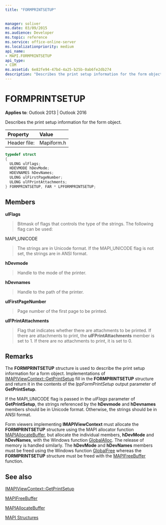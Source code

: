 ```yaml
---
title: "FORMPRINTSETUP"
 
 
manager: soliver
ms.date: 03/09/2015
ms.audience: Developer
ms.topic: reference
ms.service: office-online-server
ms.localizationpriority: medium
api_name:
- MAPI.FORMPRINTSETUP
api_type:
- COM
ms.assetid: 6e82fe94-47bd-4a25-b25b-0ab6fe2db274
description: "Describes the print setup information for the form object. Implementations of IMAPIViewContext::GetPrintSetup fill in the FORMPRINTSETUP structure and return it."
---
```


# FORMPRINTSETUP

  
  
**Applies to**: Outlook 2013 | Outlook 2016 
  
Describes the print setup information for the form object. 
  
|Property |Value |
|:-----|:-----|
|Header file:  <br/> |Mapiform.h  <br/> |
   
```cpp
typedef struct
{
  ULONG ulFlags;
  HDEVMODE hDevMode;
  HDEVNAMES hDevNames;
  ULONG ulFirstPageNumber;
  ULONG ulFPrintAttachments;
} FORMPRINTSETUP, FAR * LPFORMPRINTSETUP;

```

## Members

 **ulFlags**
  
> Bitmask of flags that controls the type of the strings. The following flag can be used:
    
MAPI_UNICODE 
  
> The strings are in Unicode format. If the MAPI_UNICODE flag is not set, the strings are in ANSI format.
    
 **hDevmode**
  
> Handle to the mode of the printer.
    
 **hDevnames**
  
> Handle to the path of the printer.
    
 **ulFirstPageNumber**
  
> Page number of the first page to be printed.
    
 **ulFPrintAttachments**
  
> Flag that indicates whether there are attachments to be printed. If there are attachments to print, the **ulFPrintAttachments** member is set to 1. If there are no attachments to print, it is set to 0. 
    
## Remarks

The **FORMPRINTSETUP** structure is used to describe the print setup information for a form object. Implementations of [IMAPIViewContext::GetPrintSetup](imapiviewcontext-getprintsetup.md) fill in the **FORMPRINTSETUP** structure and return it in the contents of the  _lppFormPrintSetup_ output parameter of **GetPrintSetup**.
  
If the MAPI_UNICODE flag is passed in the _ulFlags_ parameter of **GetPrintSetup**, the strings referenced by the **hDevmode** and **hDevnames** members should be in Unicode format. Otherwise, the strings should be in ANSI format. 
  
Form viewers implementing **IMAPIViewContext** must allocate the **FORMPRINTSETUP** structure using the MAPI allocator function [MAPIAllocateBuffer](mapiallocatebuffer.md), but allocate the individual members, **hDevMode** and **hDevNames**, with the Windows function [GlobalAlloc](https://go.microsoft.com/fwlink/?LinkId=132110). The release of memory is handled similarly. The **hDevMode** and **hDevNames** members must be freed using the Windows function [GlobalFree](https://go.microsoft.com/fwlink/?LinkId=132108) whereas the **FORMPRINTSETUP** structure must be freed with the [MAPIFreeBuffer](mapifreebuffer.md) function. 
  
## See also



[IMAPIViewContext::GetPrintSetup](imapiviewcontext-getprintsetup.md)
  
[MAPIFreeBuffer](mapifreebuffer.md)
  
[MAPIAllocateBuffer](mapiallocatebuffer.md)


[MAPI Structures](mapi-structures.md)

